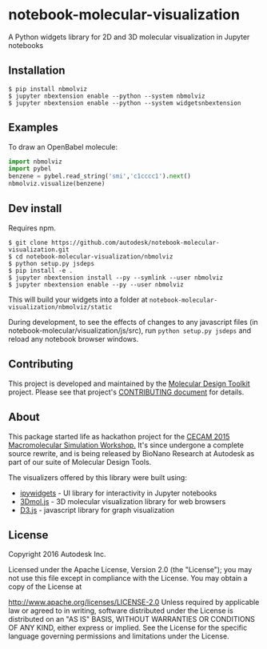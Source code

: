 notebook-molecular-visualization
===============================

A Python widgets library for 2D and 3D molecular visualization in Jupyter notebooks

## Installation

    $ pip install nbmolviz
    $ jupyter nbextension enable --python --system nbmolviz
    $ jupyter nbextension enable --python --system widgetsnbextension



## Examples

To draw an OpenBabel molecule:
```python
import nbmolviz
import pybel
benzene = pybel.read_string('smi','c1cccc1').next()
nbmolviz.visualize(benzene)
```



## Dev install
Requires npm.

    $ git clone https://github.com/autodesk/notebook-molecular-visualization.git
    $ cd notebook-molecular-visualization/nbmolviz
    $ python setup.py jsdeps
    $ pip install -e .
    $ jupyter nbextension install --py --symlink --user nbmolviz
    $ jupyter nbextension enable --py --user nbmolviz
    
This will build your widgets into a folder at `notebook-molecular-visualization/nbmolviz/static`

During development, to see the effects of changes to any javascript files (in notebook-molecular/visualization/js/src), run `python setup.py jsdeps` and reload any notebook browser windows.


## Contributing

This project is developed and maintained by the [Molecular Design Toolkit](https://github.com/autodesk/molecular-design-toolkit) project. Please see that project's [CONTRIBUTING document](https://github.com/autodesk/molecular-design-toolkit/CONTRIBUTING.md) for details.


## About
This package started life as hackathon project for the <a href="http://www.cecam.org/workshop-1214.html">CECAM 2015 Macromolecular Simulation Workshop.</a> It's since undergone a complete source rewrite, and is being released by BioNano Research at Autodesk as part of our suite of Molecular Design Tools.

The visualizers offered by this library were built using:
  - <a href="https://github.com/jupyter/ipywidgets">ipywidgets</a> - UI library for interactivity in Jupyter notebooks
  - <a href="http://3dmol.csb.pitt.edu/doc/index.html">3Dmol.js</a> - 3D molecular visualization library for web browsers
  - <a href="http://d3js.org/">D3.js</a> - javascript library for graph visualization



## License

Copyright 2016 Autodesk Inc.

Licensed under the Apache License, Version 2.0 (the "License"); you may not use this file except in compliance with the License. You may obtain a copy of the License at

http://www.apache.org/licenses/LICENSE-2.0
Unless required by applicable law or agreed to in writing, software distributed under the License is distributed on an "AS IS" BASIS, WITHOUT WARRANTIES OR CONDITIONS OF ANY KIND, either express or implied. See the License for the specific language governing permissions and limitations under the License.